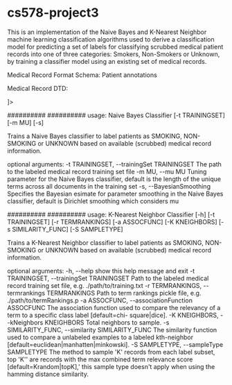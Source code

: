 cs578-project3
=====
This is an implementation of the Naive Bayes and K-Nearest Neighbor machine learning classification algorithms used to derive a classification model for predicting a set of labels for classifying scrubbed medical patient records into one of three categories: Smokers, Non-Smokers or Unknown, by training a classifier model using an existing set of medical records.

Medical Record Format Schema:
<ROOT>
  <RECORD ID="1">
    <SMOKING STATUS="SMOKER"></SMOKING>
    <TEXT>Patient annotations</TEXT>
  </RECORD>
</ROOT>

Medical Record DTD:
<!DOCTYPE ScrubbedMedicalRecordSet [
<!ELEMENT ROOT (#PCDATA)>
<!ELEMENT RECORD (ID,SMOKING,TEXT)>
<!ATTLIST RECORD ID ID #REQUIRED>
<!ELEMENT SMOKING (SMOKING|NON-SMOKING|UNKNOWN)>
<!ATTLIST SMOKING STATUS CDATA #IMPLIED>
<!ELEMENT TEXT (#PCDATA)>
]>


##########
##########
usage: Naive Bayes Classifier [-t TRAININGSET] [-m MU] [-s]

Trains a Naive Bayes classifier to label patients as SMOKING, NON-SMOKING or
UNKNOWN based on available (scrubbed) medical record information.

optional arguments:
  -t TRAININGSET, --trainingSet TRAININGSET
                        The path to the labeled medical record training set
                        file
  -m MU, --mu MU        Tuning parameter for the Naive Bayes classifier,
                        default is the length of the unique terms across all documents in the training set
  -s, --BayesianSmoothing
                        Specifies the Bayesian esimate for parameter smoothing
                        in the Naive Bayes classifier, default is Dirichlet
                        smoothing which considers mu
                        
##########
##########
usage: K-Nearest Neighbor Classifier [-h] [-t TRAININGSET] [-r TERMRANKINGS]
                                     [-a ASSOCFUNC] [-K KNEIGHBORS]
                                     [-s SIMILARITY_FUNC] [-S SAMPLETYPE]

Trains a K-Nearest Neighbor classifier to label patients as SMOKING, NON-
SMOKING or UNKNOWN based on available (scrubbed) medical record information.

optional arguments:
  -h, --help            show this help message and exit
  -t TRAININGSET, --trainingSet TRAININGSET
                        Path to the labeled medical record training set file,
                        e.g. ./path/to/training.txt
  -r TERMRANKINGS, --termrankings TERMRANKINGS
                        Path to term rankings pickle file, e.g.
                        ./path/to/termRankings.p
  -a ASSOCFUNC, --associationFunction ASSOCFUNC
                        The association function used to compare the relevancy
                        of a term to a specific class label [default=chi-
                        square|dice].
  -K KNEIGHBORS, --kNeighbors KNEIGHBORS
                        Total neighbors to sample.
  -s SIMILARITY_FUNC, --similarity SIMILARITY_FUNC
                        The similarity function used to compare a unlabeled
                        examples to a labeled kth-neighbor
                        [default=euclidean|manhatten|minkowski].
  -S SAMPLETYPE, --sampleType SAMPLETYPE
                        The method to sample 'K' records from each label
                        subset, top 'K'' are records with the max combined
                        term relevance score [default=Krandom|topK],' this
                        sample type doesn't apply when using the hamming
                        distance similarity.

